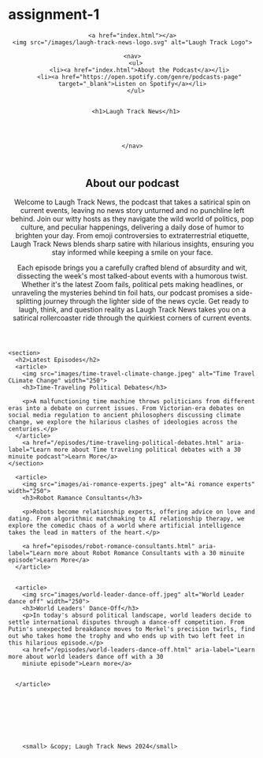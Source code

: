 # assignment-1
<!DOCTYPE html>
<html lang="en">
<head>
  <meta charset="UTF-8">
  <meta http-equiv="X-UA-Compatible" content="IE=edge">
  <meta name="viewport" content="width=device-width, initial-scale=1.0">
  <title>Laugh Track News - Home</title>
</head>
<body>
  
  
  <header>
    
    
    <a href="index.html"></a>
    <img src="/images/laugh-track-news-logo.svg" alt="Laugh Track Logo">

    <nav>
      <ul>
        <li><a href="index.html">About the Podcast</a></li>
        <li><a href="https://open.spotify.com/genre/podcasts-page" target="_blank">Listen on Spotify</a></li>
      </ul>

      
      <h1>Laugh Track News</h1>




    </nav>
  </header>
    

       
        



   
  
  <main>
    <header>
      <section>
      <h2>About our podcast</h2>
      <p>Welcome to Laugh Track News, the podcast that takes a satirical spin on current events, leaving no news story unturned and no punchline left behind. Join our witty hosts as they navigate the wild world of politics, pop culture, and peculiar happenings, delivering a daily dose of humor to brighten your day. From emoji controversies to extraterrestrial etiquette, Laugh Track News blends sharp satire with hilarious insights, ensuring you stay informed while keeping a smile on your face.</p>
      <p>Each episode brings you a carefully crafted blend of absurdity and wit, dissecting the week's most talked-about events with a humorous twist. Whether it's the latest Zoom fails, political pets making headlines, or unraveling the mysteries behind tin foil hats, our podcast promises a side-splitting journey through the lighter side of the news cycle. Get ready to laugh, think, and question reality as Laugh Track News takes you on a satirical rollercoaster ride through the quirkiest corners of current events.</p>
    </section>
    </header>

    <section>
      <h2>Latest Episodes</h2>
      <article>
        <img src="images/time-travel-climate-change.jpeg" alt="Time Travel CLimate Change" width="250">
        <h3>Time-Traveling Political Debates</h3>

        <p>A malfunctioning time machine throws politicians from different eras into a debate on current issues. From Victorian-era debates on social media regulation to ancient philosophers discussing climate change, we explore the hilarious clashes of ideologies across the centuries.</p>
      </article>
        <a href="/episodes/time-traveling-political-debates.html" aria-label="Learn more about Time traveling political debates with a 30 minuite podcast">Learn More</a>
    </section>
  </main>
   
    
      

    
    

       
        




      <article>
        <img src="images/ai-romance-experts.jpeg" alt="Ai romance experts" width="250">
        <h3>Robot Ramance Consultants</h3>

        <p>Robots become relationship experts, offering advice on love and dating. From algorithmic matchmaking to AI relationship therapy, we explore the comedic chaos of a world where artificial intelligence takes the lead in matters of the heart.</p>

        <a href="episodes/robot-romance-consultants.html" aria-label="Learn more about Robot Romance Consultants with a 30 minuite episode">Learn More</a>
      </article>

       
      <article>
        <img src="images/world-leader-dance-off.jpeg" alt="World Leader dance off" width="250">
        <h3>World Leaders' Dance-Off</h3>
        <p>In today's absurd political landscape, world leaders decide to settle international disputes through a dance-off competition. From Putin's unexpected breakdance moves to Merkel's precision twirls, find out who takes home the trophy and who ends up with two left feet in this hilarious episode.</p>
        <a href="/episodes/world-leaders-dance-off.html" aria-label="Learn more about world leaders dance off with a 30 
        miniute episode">Learn more</a>

        
      </article>
        





    
    
        <small> &copy; Laugh Track News 2024</small>

</body>


   
  
</html>